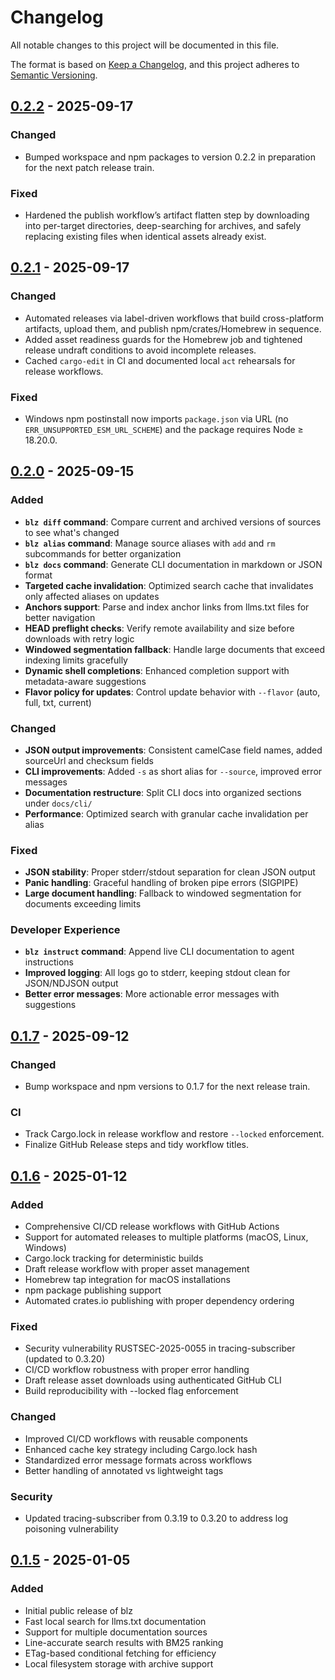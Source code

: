 # Changelog

All notable changes to this project will be documented in this file.

The format is based on [Keep a Changelog](https://keepachangelog.com/en/1.1.0/),
and this project adheres to [Semantic Versioning](https://semver.org/spec/v2.0.0.html).

## [0.2.2] - 2025-09-17

### Changed
- Bumped workspace and npm packages to version 0.2.2 in preparation for the next patch release train.

### Fixed
- Hardened the publish workflow’s artifact flatten step by downloading into per-target directories, deep-searching for archives, and safely replacing existing files when identical assets already exist.

## [0.2.1] - 2025-09-17

### Changed
- Automated releases via label-driven workflows that build cross-platform artifacts, upload them, and publish npm/crates/Homebrew in sequence.
- Added asset readiness guards for the Homebrew job and tightened release undraft conditions to avoid incomplete releases.
- Cached `cargo-edit` in CI and documented local `act` rehearsals for release workflows.

### Fixed
- Windows npm postinstall now imports `package.json` via URL (no `ERR_UNSUPPORTED_ESM_URL_SCHEME`) and the package requires Node ≥ 18.20.0.

## [0.2.0] - 2025-09-15

### Added
- **`blz diff` command**: Compare current and archived versions of sources to see what's changed
- **`blz alias` command**: Manage source aliases with `add` and `rm` subcommands for better organization
- **`blz docs` command**: Generate CLI documentation in markdown or JSON format
- **Targeted cache invalidation**: Optimized search cache that invalidates only affected aliases on updates
- **Anchors support**: Parse and index anchor links from llms.txt files for better navigation
- **HEAD preflight checks**: Verify remote availability and size before downloads with retry logic
- **Windowed segmentation fallback**: Handle large documents that exceed indexing limits gracefully
- **Dynamic shell completions**: Enhanced completion support with metadata-aware suggestions
- **Flavor policy for updates**: Control update behavior with `--flavor` (auto, full, txt, current)

### Changed
- **JSON output improvements**: Consistent camelCase field names, added sourceUrl and checksum fields
- **CLI improvements**: Added `-s` as short alias for `--source`, improved error messages
- **Documentation restructure**: Split CLI docs into organized sections under `docs/cli/`
- **Performance**: Optimized search with granular cache invalidation per alias

### Fixed
- **JSON stability**: Proper stderr/stdout separation for clean JSON output
- **Panic handling**: Graceful handling of broken pipe errors (SIGPIPE)
- **Large document handling**: Fallback to windowed segmentation for documents exceeding limits

### Developer Experience
- **`blz instruct` command**: Append live CLI documentation to agent instructions
- **Improved logging**: All logs go to stderr, keeping stdout clean for JSON/NDJSON output
- **Better error messages**: More actionable error messages with suggestions

## [0.1.7] - 2025-09-12

### Changed
- Bump workspace and npm versions to 0.1.7 for the next release train.

### CI
- Track Cargo.lock in release workflow and restore `--locked` enforcement.
- Finalize GitHub Release steps and tidy workflow titles.

## [0.1.6] - 2025-01-12

### Added
- Comprehensive CI/CD release workflows with GitHub Actions
- Support for automated releases to multiple platforms (macOS, Linux, Windows)
- Cargo.lock tracking for deterministic builds
- Draft release workflow with proper asset management
- Homebrew tap integration for macOS installations
- npm package publishing support
- Automated crates.io publishing with proper dependency ordering

### Fixed
- Security vulnerability RUSTSEC-2025-0055 in tracing-subscriber (updated to 0.3.20)
- CI/CD workflow robustness with proper error handling
- Draft release asset downloads using authenticated GitHub CLI
- Build reproducibility with --locked flag enforcement

### Changed
- Improved CI/CD workflows with reusable components
- Enhanced cache key strategy including Cargo.lock hash
- Standardized error message formats across workflows
- Better handling of annotated vs lightweight tags

### Security
- Updated tracing-subscriber from 0.3.19 to 0.3.20 to address log poisoning vulnerability

## [0.1.5] - 2025-01-05

### Added
- Initial public release of blz
- Fast local search for llms.txt documentation
- Support for multiple documentation sources
- Line-accurate search results with BM25 ranking
- ETag-based conditional fetching for efficiency
- Local filesystem storage with archive support

[0.1.6]: https://github.com/outfitter-dev/blz/releases/tag/v0.1.6
[0.1.5]: https://github.com/outfitter-dev/blz/releases/tag/v0.1.5
[0.1.7]: https://github.com/outfitter-dev/blz/releases/tag/v0.1.7
[0.2.0]: https://github.com/outfitter-dev/blz/releases/tag/v0.2.0
[0.2.1]: https://github.com/outfitter-dev/blz/releases/tag/v0.2.1
[0.2.2]: https://github.com/outfitter-dev/blz/releases/tag/v0.2.2
